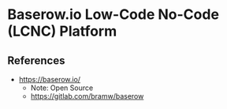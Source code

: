 
# Baserow.io Low-Code No-Code (LCNC) Platform

## References 
- https://baserow.io/
  + Note: Open Source
  + https://gitlab.com/bramw/baserow

